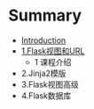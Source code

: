 # Summary

* [Introduction](README.md)
* [1.Flask视图和URL](1flaskshi-tu-he-url.md)
  * 1 课程介绍
* 2.Jinja2模版
* 3.Flask视图高级
* 4.Flask数据库

